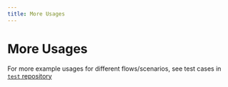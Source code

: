 ```yaml
---
title: More Usages
---
```


# More Usages

For more example usages for different flows/scenarios, see test cases in [`test` repository](https://github.com/ndidplatform/test)